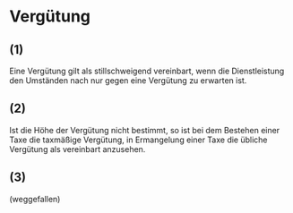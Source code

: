 # Vergütung



## (1)

 Eine Vergütung gilt als stillschweigend vereinbart, wenn die Dienstleistung den Umständen nach nur gegen eine Vergütung zu erwarten ist.

## (2)

 Ist die Höhe der Vergütung nicht bestimmt, so ist bei dem Bestehen einer Taxe die taxmäßige Vergütung, in Ermangelung einer Taxe die übliche Vergütung als vereinbart anzusehen.

## (3)

 (weggefallen) 

